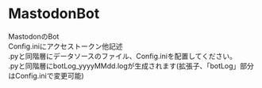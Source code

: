 # MastodonBot
MastodonのBot  
Config.iniにアクセストークン他記述  
.pyと同階層にデータソースのファイル、Config.iniを配置してください。  
.pyと同階層にbotLog_yyyyMMdd.logが生成されます(拡張子、「botLog」部分はConfig.iniで変更可能)  
